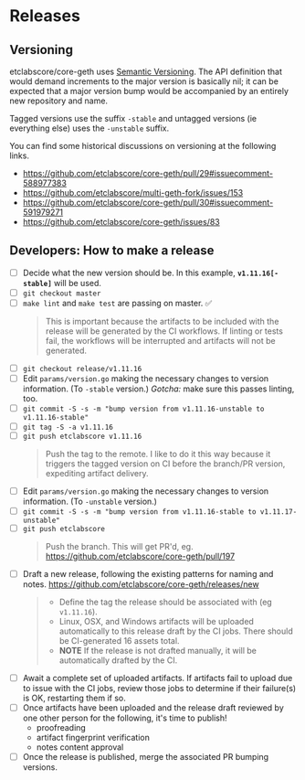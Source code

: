 # Releases

## Versioning

etclabscore/core-geth uses [Semantic Versioning](https://semver.org). The API definition that would demand increments to the major version is basically nil;
it can be expected that a major version bump would be accompanied by an entirely new repository and name.

Tagged versions use the suffix `-stable` and untagged versions (ie everything else) uses the `-unstable` suffix.

You can find some historical discussions on versioning at the following links.
- https://github.com/etclabscore/core-geth/pull/29#issuecomment-588977383  
- https://github.com/etclabscore/multi-geth-fork/issues/153
- https://github.com/etclabscore/core-geth/pull/30#issuecomment-591979271
- https://github.com/etclabscore/core-geth/issues/83


## Developers: How to make a release

- [ ] Decide what the new version should be. In this example, __`v1.11.16[-stable]`__ will be used. 
- [ ] `git checkout master`
- [ ] `make lint` and `make test` are passing on master. :white_check_mark:
  > This is important because the artifacts to be included with the release will be generated
  by the CI workflows. If linting or tests fail, the workflows will be interrupted
  and artifacts will not be generated.
- [ ] `git checkout release/v1.11.16`
- [ ] Edit `params/version.go` making the necessary changes to version information. (To `-stable` version.) _Gotcha:_ make sure this passes linting, too.
- [ ] `git commit -S -s -m "bump version from v1.11.16-unstable to v1.11.16-stable"`
- [ ] `git tag -S -a v1.11.16`
- [ ] `git push etclabscore v1.11.16`
  > Push the tag to the remote. I like to do it this way because it triggers the tagged version on CI before the branch/PR version,
  expediting artifact delivery.
- [ ] Edit `params/version.go` making the necessary changes to version information. (To `-unstable` version.)
- [ ] `git commit -S -s -m "bump version from v1.11.16-stable to v1.11.17-unstable"`
- [ ] `git push etclabscore`
  > Push the branch. This will get PR'd, eg. https://github.com/etclabscore/core-geth/pull/197
- [ ] Draft a new release, following the existing patterns for naming and notes. https://github.com/etclabscore/core-geth/releases/new
  > - Define the tag the release should be associated with (eg `v1.11.16`).
  > - Linux, OSX, and Windows artifacts will be uploaded automatically to this release draft by the CI jobs. There should be CI-generated 16 assets total.
  > - __NOTE__ If the release is not drafted manually, it will be automatically drafted by the CI.
- [ ] Await a complete set of uploaded artifacts. If artifacts fail to upload due to issue with the CI jobs, review
  those jobs to determine if their failure(s) is OK, restarting them if so. 
- [ ] Once artifacts have been uploaded and the release draft reviewed by one other person for the following, it's time to publish!
  + proofreading
  + artifact fingerprint verification
  + notes content approval
- [ ] Once the release is published, merge the associated PR bumping versions.
